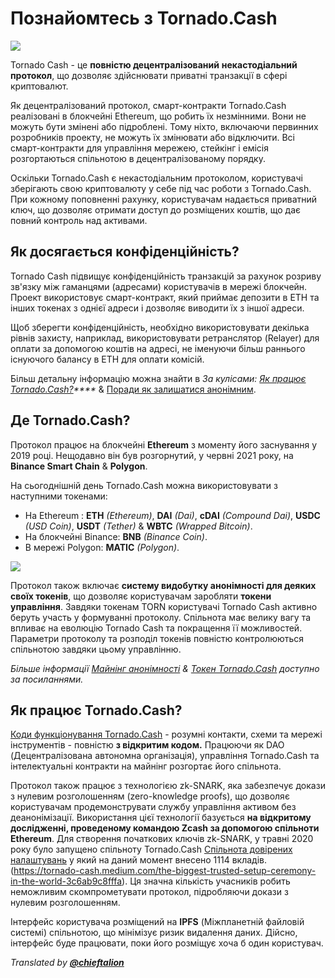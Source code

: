 # Познайомтесь з Tornado.Cash

![](.gitbook/assets/image.png)

Tornado Cash - це **повністю децентралізований** **некастодіальний** **протокол**, що дозволяє здійснювати приватні транзакції в сфері криптовалют.

Як децентралізований протокол, смарт-контракти Tornado.Cash реалізовані в блокчейні Ethereum, що робить їх незмінними. Вони не можуть бути змінені або підроблені. Тому ніхто, включаючи первинних розробників проекту, не можуть їх змінювати або відключити. Всі смарт-контракти для управління мережею, стейкінг і емісія розгортаються спільнотою в децентралізованому порядку.

Оскільки Tornado.Cash є некастодіальним протоколом, користувачі зберігають свою криптовалюту у себе під час роботи з Tornado.Cash. При кожному поповненні рахунку, користувачам надається приватний ключ, що дозволяє отримати доступ до розміщених коштів, що дає повний контроль над активами.

## Як досягається конфіденційність?

Tornado Cash підвищує конфіденційність транзакцій за рахунок розриву зв'язку між гаманцями (адресами) користувачів в мережі блокчейн. Проект використовує смарт-контракт, який приймає депозити в ETH та інших токенах з однієї адреси і дозволяє виводити їх з іншої адреси.

Щоб зберегти конфіденційність, необхідно використовувати декілька рівнів захисту, наприклад, використовувати ретранслятор (Relayer) для оплати за допомогою коштів на адресі, не іменуючи більш раннього існуючого балансу в ETH для оплати комісій.

Більш детальну інформацію можна знайти в _За кулісами: _[_Як працює Tornado.Cash?_](how-does-tornado.cash-work.md)_****_ & [Поради як залишатися анонімним](tips-to-remain-anonymous.md).

## Де Tornado.Cash?

Протокол працює на блокчейні **Ethereum** з моменту його заснування у 2019 році. Нещодавно він був розгорнутий, у червні 2021 року, на **Binance Smart Chain** & **Polygon**.

На сьогоднішній день Tornado.Cash можна використовувати з наступними токенами:

* На Ethereum : **ETH** _\(Ethereum\)_, **DAI** _\(Dai\)_, **cDAI** _\(Compound Dai\)_, **USDC** _\(USD Coin\)_, **USDT** _\(Tether\)_ & **WBTC** _\(Wrapped Bitcoin\)_.
* На блокчейні Binance: **BNB** _\(Binance Coin\)_.
* В мережі Polygon: **MATIC** _\(Polygon\)_.

![](.gitbook/assets/non-custodial-anonymous-transactions-on-ethereum-3-.png)

Протокол також включає **систему видобутку анонімності для деяких своїх токенів**, що дозволяє користувачам заробляти **токени управління**. Завдяки токенам TORN користувачі Tornado Cash активно беруть участь у формуванні протоколу. Спільнота має велику вагу та впливає на еволюцію Tornado Cash та покращення її можливостей. Параметри протоколу та розподіл токенів повністю контролюються спільнотою завдяки цьому управлінню.

_Більше інформації_ [_Майнінг анонімності_](anonymity-mining.md) _&_ [_Токен Tornado.Cash_](torn.md) _доступно за посиланнями._

## Як працює Tornado.Cash?

[Коди функціонування Tornado.Cash](https://github.com/tornadocash) - розумні контакти, схеми та мережі інструментів - повністю **з відкритим кодом.** Працюючи як DAO \(Децентралізована автономна організація\), управління Tornado.Cash та інтелектуальні контракти на майнінг розгортає його спільнота.

Протокол також працює з технологією zk-SNARK, яка забезпечує докази з нулевим розголошенням (zero-knowledge proofs), що дозволяє користувачам продемонструвати службу управління активом без деанонімізації. Використання цієї технології базується **на відкритому дослідженні, проведеному командою Zcash за допомогою спільноти Ethereum**. Для створення початкових ключів zk-SNARK, у травні 2020 року було запущено спільноту Tornado.Cash [Спільнота довірених налаштувань](https://tornado-cash.medium.com/tornado-cash-trusted-setup-ceremony-b846e1e00be1) у який на даний момент внесено 1114 вкладів.  (https://tornado-cash.medium.com/the-biggest-trusted-setup-ceremony-in-the-world-3c6ab9c8fffa). Ця значна кількість учасників робить неможливим скомпрометувати протокол, підробляючи докази з нулевим розголошенням.

Інтерфейс користувача розміщений на **IPFS** \(Міжпланетній файловій системі\) спільнотою, що мінімізує ризик видалення даних. Дійсно, інтерфейс буде працювати, поки його розміщує хоча б один користувач.



_Translated by_ [_**@chieftalion**_](https://torn.community/u/chieftalion/)

